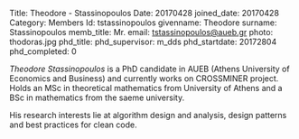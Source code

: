 Title: Theodore - Stassinopoulos
Date: 20170428
joined_date: 20170428
Category: Members
Id: tstassinopoulos
givenname: Theodore
surname: Stassinopoulos
memb_title: Mr.
email: tstassinopoulos@aueb.gr
photo: thodoras.jpg
phd_title:
phd_supervisor: m_dds
phd_startdate: 20172804
phd_completed: 0

_Theodore Stassinopoulos_ is a PhD candidate in AUEB (Athens University of Economics and Business) and currently works on CROSSMINER project. Holds an MSc in theoretical mathematics from University of Athens and a BSc in mathematics from the saeme university.

His research interests lie at algorithm design and analysis, design patterns and best practices for clean code.
